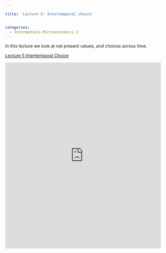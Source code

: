 ```yaml
---

title: 'Lecture 5: Intertemporal choice'


categories:
  - Intermediate Microeconomics 2
---
```

In this lecture we look at net present values, and choices across time. 


<a title="View Lecture 5 Intertemporal Choice on Scribd" href="https://www.scribd.com/doc/129157096/Lecture-5-Intertemporal-Choice" >Lecture 5 Intertemporal Choice</a>

<iframe src="https://www.scribd.com/embeds/129157096/content?start_page=1&view_mode=scroll" data-auto-height="false" data-aspect-ratio="undefined" scrolling="no" width="100%" height="600" frameborder="0"></iframe>